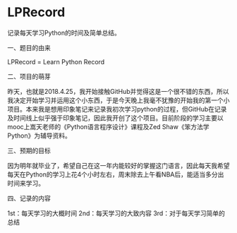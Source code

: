 # LPRecord
记录每天学习Python的时间及简单总结。

一、题目的由来
  
LPRecord = Learn Python Record

二、项目的萌芽

昨天，也就是2018.4.25，我开始接触GitHub并觉得这是一个很不错的东西，所以我决定开始学习并运用这个小东西，于是今天晚上我毫不犹豫的开始我的第一个小项目。本来我是想用印象笔记来记录我初次学习python的过程，但GitHub在记录及时间线上似乎强于印象笔记，因此我开创了这个项目。目前阶段的学习主要以mooc上嵩天老师的《Python语言程序设计》课程及Zed Shaw《笨方法学Python》为辅导资料。
    
三、预期的目标
  
因为明年就毕业了，希望自己在这一年内能较好的掌握这门语言，因此每天我希望每天在Python的学习上花4个小时左右，周末除去上午看NBA后，能适当多分出时间来学习。
		
四、记录的内容

1st：每天学习的大概时间
2nd：每天学习的大致内容
3rd：对于每天学习简单的总结
